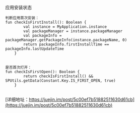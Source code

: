 

应用安装状态
```
判断应用首次安装：
fun checkIsFirstInstall(): Boolean {
        val instance = MyApplication.instance
        val packageManager = instance.packageManager
        val packageInfo = packageManager.getPackageInfo(instance.packageName, 0)
        return packageInfo.firstInstallTime == packageInfo.lastUpdateTime
    }


是否首次打开：
fun checkIsFirstOpen(): Boolean {
        return checkIsFirstInstall() && SPUtils.getData(Constant.Key.IS_FIRST_OPEN, true)
    }


```
[详细地址：https://juejin.im/post/5c00ef7b51882511630d61cb](https://juejin.im/post/5c00ef7b51882511630d61cb)